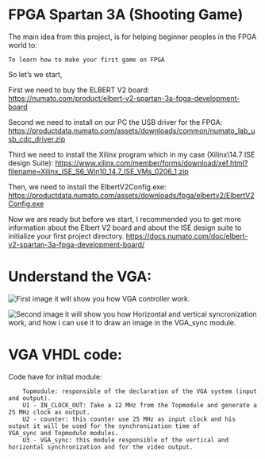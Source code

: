 # FPGA Spartan 3A (Shooting Game)

The main idea from this project, is for helping beginner peoples in the FPGA world to:

    To learn how to make your first game on FPGA

So let’s we start,

First we need to buy the ELBERT V2 board:
https://numato.com/product/elbert-v2-spartan-3a-fpga-development-board

Second we need to install on our PC the USB driver for the FPGA:
https://productdata.numato.com/assets/downloads/common/numato_lab_usb_cdc_driver.zip

Third we need to install the Xilinx program which in my case (Xilinx\14.7 ISE design Suite): 
https://www.xilinx.com/member/forms/download/xef.html?filename=Xilinx_ISE_S6_Win10_14.7_ISE_VMs_0206_1.zip

Then, we need to install the ElbertV2Config.exe:
https://productdata.numato.com/assets/downloads/fpga/elbertv2/ElbertV2Config.exe

Now we are ready but before we start, I recommended you to get more information about the Elbert V2 board and about the ISE design suite to initialize your first project directory. 
https://docs.numato.com/doc/elbert-v2-spartan-3a-fpga-development-board/

# Understand the VGA:

![First image it will show you how VGA controller work.](https://github.com/hassan-salloum/FPGA_VGA/blob/master/Documentation/HVSYNC.png)

![Second image it will show you how Horizontal and vertical syncronization work, and how i can use it to draw an image in the 
VGA_sync module.](https://github.com/hassan-salloum/FPGA_VGA/blob/master/Documentation/VGACONTROLLER.png)


# VGA VHDL code:

Code have for initial module:

        Topmodule: responsible of the declaration of the VGA system (input and output).
        U1 - IN_CLOCK_OUT: Take a 12 MHz from the Topmodule and generate a 25 MHz clock as output.
        U2 - counter: this counter use 25 MHz as input clock and his output it will be used for the synchronization time of            VGA_sync and Topmodule modules.  
        U3 - VGA_sync: this module responsible of the vertical and horizontal synchronization and for the video output.


    
